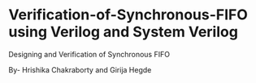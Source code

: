 # Verification-of-Synchronous-FIFO using Verilog and System Verilog
  
Designing and Verification of Synchronous FIFO

By- Hrishika Chakraborty and Girija Hegde
